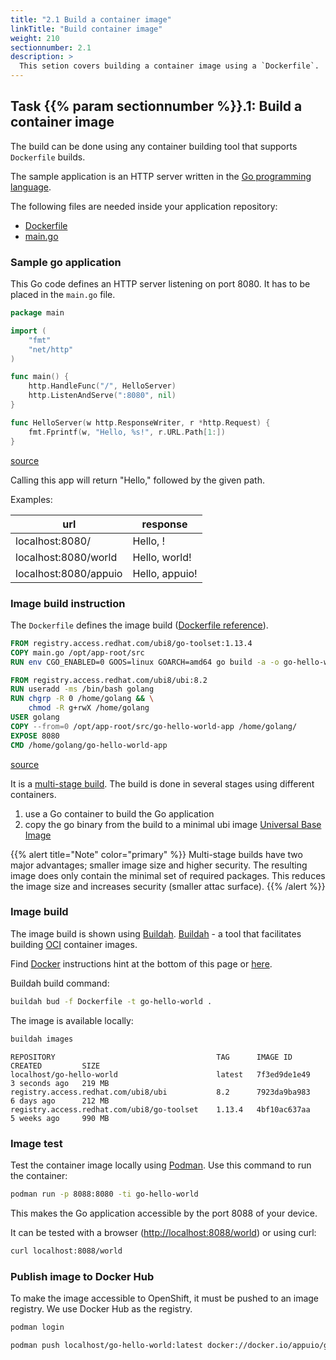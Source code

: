 ```yaml
---
title: "2.1 Build a container image"
linkTitle: "Build container image"
weight: 210
sectionnumber: 2.1
description: >
  This setion covers building a container image using a `Dockerfile`.
---
```


## Task {{% param sectionnumber %}}.1: Build a container image

The build can be done using any container building tool that supports `Dockerfile` builds.

The sample application is an HTTP server written in the [Go programming language](https://golang.org/).

The following files are needed inside your application repository:

* [Dockerfile](#application-build-instruction)
* [main.go](#sample-go-application)


### Sample go application

This Go code defines an HTTP server listening on port 8080. It has to be placed in the `main.go` file.

```go
package main

import (
    "fmt"
    "net/http"
)

func main() {
    http.HandleFunc("/", HelloServer)
    http.ListenAndServe(":8080", nil)
}

func HelloServer(w http.ResponseWriter, r *http.Request) {
    fmt.Fprintf(w, "Hello, %s!", r.URL.Path[1:])
}
```

[source](https://raw.githubusercontent.com/puzzle/amm-techlab/master/content/en/docs/02.0/main.go)

Calling this app will return "Hello," followed by the given path.

Examples:

| url | response |
| --- | --- |
| localhost:8080/ | Hello, ! |
| localhost:8080/world | Hello, world! |
| localhost:8080/appuio | Hello, appuio! |


### Image build instruction

The `Dockerfile` defines the image build ([Dockerfile reference](https://docs.docker.com/engine/reference/builder/)).

```Dockerfile
FROM registry.access.redhat.com/ubi8/go-toolset:1.13.4
COPY main.go /opt/app-root/src
RUN env CGO_ENABLED=0 GOOS=linux GOARCH=amd64 go build -a -o go-hello-world-app .

FROM registry.access.redhat.com/ubi8/ubi:8.2
RUN useradd -ms /bin/bash golang
RUN chgrp -R 0 /home/golang && \
    chmod -R g+rwX /home/golang
USER golang
COPY --from=0 /opt/app-root/src/go-hello-world-app /home/golang/
EXPOSE 8080
CMD /home/golang/go-hello-world-app
```

[source](https://raw.githubusercontent.com/puzzle/amm-techlab/master/content/en/docs/02.0/Dockerfile)

It is a [multi-stage build](https://docs.docker.com/develop/develop-images/multistage-build/). The build is done in several stages using different containers.

1. use a Go container to build the Go application
2. copy the go binary from the build to a minimal ubi image [Universal Base Image](https://developers.redhat.com/products/rhel/ubi)

{{% alert title="Note" color="primary" %}}
Multi-stage builds have two major advantages; smaller image size and higher security. The resulting image does only contain the minimal set of required packages. This reduces the image size and increases security (smaller attac surface).
{{% /alert %}}


### Image build

The image build is shown using [Buildah](https://github.com/containers/buildah). [Buildah](https://github.com/containers/buildah) - a tool that facilitates building [OCI](https://opencontainers.org/) container images.

Find [Docker](https://www.docker.com/) instructions hint at the bottom of this page or [here](docker-instructions/).

Buildah build command:

```bash
buildah bud -f Dockerfile -t go-hello-world .
```

The image is available locally:

```bash
buildah images
```

```
REPOSITORY                                    TAG      IMAGE ID       CREATED         SIZE
localhost/go-hello-world                      latest   7f3ed9de1e49   3 seconds ago   219 MB
registry.access.redhat.com/ubi8/ubi           8.2      7923da9ba983   6 days ago      212 MB
registry.access.redhat.com/ubi8/go-toolset    1.13.4   4bf10ac637aa   5 weeks ago     990 MB
```


### Image test

Test the container image locally using [Podman](https://podman.io/). Use this command to run the container:

```bash
podman run -p 8088:8080 -ti go-hello-world
```

This makes the Go application accessible by the port 8088 of your device.

It can be tested with a browser (<http://localhost:8088/world>) or using curl:

```bash
curl localhost:8088/world
```


### Publish image to Docker Hub

To make the image accessible to OpenShift, it must be pushed to an image registry. We use Docker Hub as the registry.

```bash
podman login
```

```bash
podman push localhost/go-hello-world:latest docker://docker.io/appuio/go-hello-world:latest
```
